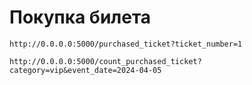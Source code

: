 # Покупка билета

``
    http://0.0.0.0:5000/purchased_ticket?ticket_number=1
``

``
    http://0.0.0.0:5000/count_purchased_ticket?category=vip&event_date=2024-04-05
``
